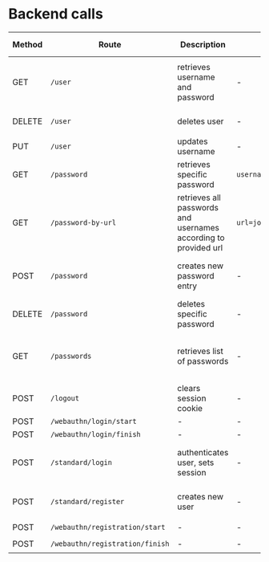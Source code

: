 # Backend calls
| Method | Route | Description | Parameters | Body | Requires Cookie | Return
|---|---|---|---|---|---|---|
| GET | `/user` | retrieves username and password | - | - | ✔️ | `{"username": "johndoe", "masterpassword": "my-master-passwd", "mail": "john@doe.com"}` |
| DELETE | `/user` | deletes user | - | - | ✔️ | `{"Status": "REMOVED", "Error": ""}`|
| PUT | `/user` |  updates username | - | `{"username": "newjohndoe"}` | ✔️ | - |
| GET | `/password` | retrieves specific password | `username=johndoe&url=john.doe` | - | ✔️ | - |
| GET | `/password-by-url` | retrieves all passwords and usernames according to provided url | `url=john.doe` | - | ✔️ | `[{password": "doejohn", "id": "3", "url": "john.doe", "username": "johndoe"}, ...]` |
| POST | `/password` | creates new password entry | - | `{"username": "johndoe", "password": "doejohn", "url": "john.doe"}` | ✔️ | `{"Status": "CREATED", "Error": ""}` |
| DELETE | `/password` | deletes specific password | - | `{"username": "johndoe", "url": "john.doe"}` | ✔️ | `{"Status": "REMOVED", "Error": ""}` |
| GET | `/passwords` | retrieves list of passwords | - | - | ✔️ | `[{password": "doejohn", "id": "3", "url": "john.doe", "username": "johndoe"}, ...]` |
| POST | `/logout` | clears session cookie | - | - | ✔️ | - |
| POST | `/webauthn/login/start` | - | - | - | ❌ | - |
| POST | `/webauthn/login/finish` | - | - | - | ❌ | - |
| POST | `/standard/login` | authenticates user, sets session | - | `{"username": "johndoe", "masterpassword": "my-master-passwd"}` | ❌ | cookie: `keycloud-main` |
| POST | `/standard/register` | creates new user | - | `{"username": "johndoe", "mail": "john@doe.com"}` | ❌ | generated masterpassword |
| POST | `/webauthn/registration/start` | - | - | - | ✔️ | - |
| POST | `/webauthn/registration/finish` | - | - | - | ✔️ | - |

